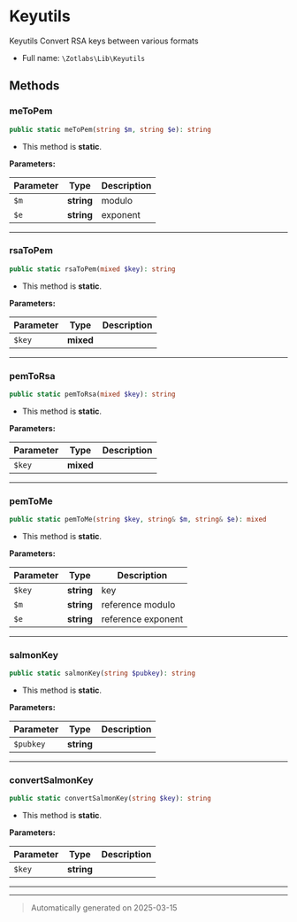 
# Keyutils

Keyutils
Convert RSA keys between various formats



* Full name: `\Zotlabs\Lib\Keyutils`




## Methods


### meToPem



```php
public static meToPem(string $m, string $e): string
```



* This method is **static**.




**Parameters:**

| Parameter | Type | Description |
|-----------|------|-------------|
| `$m` | **string** | modulo |
| `$e` | **string** | exponent |





***

### rsaToPem



```php
public static rsaToPem(mixed $key): string
```



* This method is **static**.




**Parameters:**

| Parameter | Type | Description |
|-----------|------|-------------|
| `$key` | **mixed** |  |





***

### pemToRsa



```php
public static pemToRsa(mixed $key): string
```



* This method is **static**.




**Parameters:**

| Parameter | Type | Description |
|-----------|------|-------------|
| `$key` | **mixed** |  |





***

### pemToMe



```php
public static pemToMe(string $key, string& $m, string& $e): mixed
```



* This method is **static**.




**Parameters:**

| Parameter | Type | Description |
|-----------|------|-------------|
| `$key` | **string** | key |
| `$m` | **string** | reference modulo |
| `$e` | **string** | reference exponent |





***

### salmonKey



```php
public static salmonKey(string $pubkey): string
```



* This method is **static**.




**Parameters:**

| Parameter | Type | Description |
|-----------|------|-------------|
| `$pubkey` | **string** |  |





***

### convertSalmonKey



```php
public static convertSalmonKey(string $key): string
```



* This method is **static**.




**Parameters:**

| Parameter | Type | Description |
|-----------|------|-------------|
| `$key` | **string** |  |





***


***
> Automatically generated on 2025-03-15

